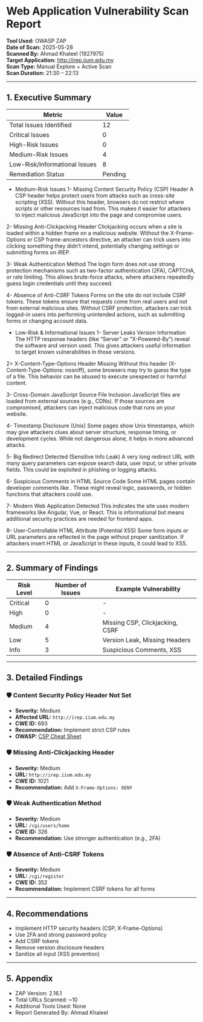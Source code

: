 # Web Application Vulnerability Scan Report

**Tool Used:** OWASP ZAP  
**Date of Scan:** 2025-05-28  
**Scanned By:** Ahmad Khaleel (1927975)  
**Target Application:** http://irep.iium.edu.my  
**Scan Type:** Manual Explore + Active Scan  
**Scan Duration:** 21:30 – 22:13

---

## 1. Executive Summary

| Metric                         | Value |
|-------------------------------|--------|
| Total Issues Identified       | 12     |
| Critical Issues               | 0      |
| High-Risk Issues              | 0      |
| Medium-Risk Issues            | 4      |
| Low-Risk/Informational Issues | 8      |
| Remediation Status            | Pending |


- Medium-Risk Issues 
1- Missing Content Security Policy (CSP) Header
A CSP header helps protect users from attacks such as cross-site scripting (XSS). Without this header, browsers do not restrict where scripts or other resources load from. This makes it easier for attackers to inject malicious JavaScript into the page and compromise users.

2- Missing Anti-Clickjacking Header
Clickjacking occurs when a site is loaded within a hidden frame on a malicious website. Without the X-Frame-Options or CSP frame-ancestors directive, an attacker can trick users into clicking something they didn’t intend, potentially changing settings or submitting forms on iREP.

3- Weak Authentication Method
The login form does not use strong protection mechanisms such as two-factor authentication (2FA), CAPTCHA, or rate limiting. This allows brute-force attacks, where attackers repeatedly guess login credentials until they succeed.

4- Absence of Anti-CSRF Tokens
Forms on the site do not include CSRF tokens. These tokens ensure that requests come from real users and not from external malicious sites. Without CSRF protection, attackers can trick logged-in users into performing unintended actions, such as submitting forms or changing account data.



 - Low-Risk & Informational Issues
1- Server Leaks Version Information
The HTTP response headers (like “Server” or “X-Powered-By”) reveal the software and version used. This gives attackers useful information to target known vulnerabilities in those versions.

2= X-Content-Type-Options Header Missing
Without this header (X-Content-Type-Options: nosniff), some browsers may try to guess the type of a file. This behavior can be abused to execute unexpected or harmful content.

3- Cross-Domain JavaScript Source File Inclusion
JavaScript files are loaded from external sources (e.g., CDNs). If those sources are compromised, attackers can inject malicious code that runs on your website.

4- Timestamp Disclosure (Unix)
Some pages show Unix timestamps, which may give attackers clues about server structure, response timing, or development cycles. While not dangerous alone, it helps in more advanced attacks.

5- Big Redirect Detected (Sensitive Info Leak)
A very long redirect URL with many query parameters can expose search data, user input, or other private fields. This could be exploited in phishing or logging attacks.

6- Suspicious Comments in HTML Source Code
Some HTML pages contain developer comments like <!-- TODO: remove before production -->. These might reveal logic, passwords, or hidden functions that attackers could use.

7- Modern Web Application Detected
This indicates the site uses modern frameworks like Angular, Vue, or React. This is informational but means additional security practices are needed for frontend apps.

8- User-Controllable HTML Attribute (Potential XSS)
Some form inputs or URL parameters are reflected in the page without proper sanitization. If attackers insert HTML or JavaScript in these inputs, it could lead to XSS.



---

## 2. Summary of Findings

| Risk Level | Number of Issues | Example Vulnerability          |
|------------|------------------|--------------------------------|
| Critical   | 0                | -                              |
| High       | 0                | -                              |
| Medium     | 4                | Missing CSP, Clickjacking, CSRF|
| Low        | 5                | Version Leak, Missing Headers  |
| Info       | 3                | Suspicious Comments, XSS       |

---

## 3. Detailed Findings

### 🛡️ Content Security Policy Header Not Set
- **Severity:** Medium  
- **Affected URL:** `http://irep.iium.edu.my`  
- **CWE ID:** 693  
- **Recommendation:** Implement strict CSP rules  
- **OWASP:** [CSP Cheat Sheet](https://cheatsheetseries.owasp.org/cheatsheets/Content_Security_Policy_Cheat_Sheet.html)

### 🛡️ Missing Anti-Clickjacking Header
- **Severity:** Medium  
- **URL:** `http://irep.iium.edu.my`  
- **CWE ID:** 1021  
- **Recommendation:** Add `X-Frame-Options: DENY`

### 🛡️ Weak Authentication Method
- **Severity:** Medium  
- **URL:** `/cgi/users/home`  
- **CWE ID:** 326  
- **Recommendation:** Use stronger authentication (e.g., 2FA)

### 🛡️ Absence of Anti-CSRF Tokens
- **Severity:** Medium  
- **URL:** `/cgi/register`  
- **CWE ID:** 352  
- **Recommendation:** Implement CSRF tokens for all forms

---

## 4. Recommendations

- Implement HTTP security headers (CSP, X-Frame-Options)
- Use 2FA and strong password policy
- Add CSRF tokens
- Remove version disclosure headers
- Sanitize all input (XSS prevention)

---

## 5. Appendix

- ZAP Version: 2.16.1  
- Total URLs Scanned: ~10  
- Additional Tools Used: None  
- Report Generated By: Ahmad Khaleel  
